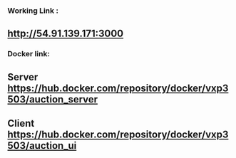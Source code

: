 ### Working Link :
## http://54.91.139.171:3000
### Docker link:
## Server https://hub.docker.com/repository/docker/vxp3503/auction_server
## Client https://hub.docker.com/repository/docker/vxp3503/auction_ui

